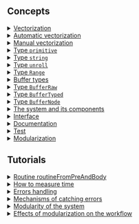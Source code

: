 ## Concepts

<details>
  <summary><a href="./concept/Vectorization.md#vectorization">
    Vectorization
  </a></summary>
    Vectorization is the process of converting an algorithm from operating on a single input value at a time
    to operating on a set of input values(<a href="./concept/Vector.md#vector">vector</a>) at one time.
</details>

<details>
  <summary><a href="./concept/Vectorization.md#automatic-vectorization">
    Automatic vectorization
  </a></summary>
  Vectorization can be performed using the routine <a href="./tutorial/Vectorize.md">vectorize</a>.
</details>

<details>
  <summary><a href="./concept/Vectorization.md#manual-vectorization">
    Manual vectorization
  </a></summary>
  Data operations can be complex and not be amenable to automatic vectorization or make it inappropriate.
  In this case, you need to vectorize the routines manually.
</details>

<details>
  <summary><a href="./concept/TypePrimitive.md">
    Type <code>primitive</code>
  </a></summary>
    In <code>JavaScript</code>, all data types that are integral and have no changeable elements are called primitives.
</details>

<details>
  <summary><a href="./concept/TypePrimitive.md#Type-string">
    Type <code>string</code>
  </a></summary>
    Primitive data type to represent text data.
</details>

<details>
  <summary><a href="./concept/TypeUnroll.md">
    Type <code>unroll</code>
  </a></summary>
    <code>Unroll</code> - data type, it is a special kind of array, capable to be unrolled in another array when performing operations on it.
</details>

<details>
  <summary><a href="./concept/TypeRange.md">
    Type <code>Range</code>
  </a></summary>
    <code>Range</code> is a complex data type - a pair of numbers that defines a sequence.
</details>

<details>
  <summary><a href="./concept/Buffer.md">
    Buffer types
  </a></summary>
    Entities for storing and processing binary data.
</details>

<details>
  <summary><a href="./concept/BufferRaw.md">
    Type <code>BufferRaw</code>
  </a></summary>
    Standard untyped buffer, a raw data buffer that is not intended to access data by this object directly but to be used by other buffers as a data container.
</details>

<details>
  <summary><a href="./concept/BufferTyped.md">
    Type <code>BufferTyped</code>
  </a></summary>
    Standard typed buffers.
</details>

<details>
  <summary><a href="./concept/BufferNode.md">
    Type <code>BufferNode</code>
  </a></summary>
    Non-standard implementation of untyped buffer with built-in access to buffer data.
</details>

<details>
  <summary><a href="./concept/Modularity.md#The-system-and-its-components">
    The system and its components
  </a></summary>
    A system is a group of interacting or interrelated entities that form a unified whole.
</details>

<details>
  <summary><a href="./concept/Modularity.md#Interface">
    Interface
  </a></summary>
    Interface is a shared boundary between system components.
</details>

<details>
  <summary><a href="./concept/Modularity.md#Documentation">
    Documentation
  </a></summary>
    Documentation is a set of documents to describe interface, its components or concepts behind the system.
</details>

<details>
  <summary><a href="./concept/Modularity.md#Test">
    Test
  </a></summary>
    Test is code or procedures which ensure that variation of input of the interface of the system produces expected output.
</details>

<details>
  <summary><a href="./concept/Modularity.md#Modularization">
    Modularization
  </a></summary>
    Modularization is the architectural design process of replacing a monolithic system by several modules which are interrelated somehow.
</details>

## Tutorials

<details>
  <summary><a href="./tutorial/RoutineFromPreAndBody.md">
    Routine routineFromPreAndBody
  </a></summary>
    Automatically combining of the data preparation routine and routine for data processing.
</details>

<details>
  <summary><a href="./tutorial/TimeMeasurement.md">
    How to measure time
  </a></summary>
    Measurement of algorithms performance to choose the best solution.
</details>

<details>
  <summary><a href="./tutorial/ErrorHandling.md">
    Errors handling
  </a></summary>
    The state of the art techniques of handling errors.
</details>

<details>
  <summary><a href="./tutorial/ErrorHandling.md">
    Mechanisms of catching errors
  </a></summary>
    Describe mechanisms of handling errors, depending on their synchronicity, build, and other circumstances.
</details>

<details>
  <summary><a href="./concept/Modularity.md">
    Modularity of the system
  </a></summary>
    This article describes differences between modular and monolithic systems, concepts behind it and effects of modularization on the workflow.
</details>

<details>
  <summary><a href="./concept/Modularity.md#Effects-of-modularization-on-the-workflow">
    Effects of modularization on the workflow
  </a></summary>
    Modularization of the system has several effects on the workflow.
</details>
